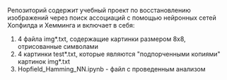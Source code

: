 Репозиторий содержит учебный проект по восстановлению изображений через поиск ассоциаций с помощью нейронных сетей Хопфилда и Хемминга и включает в себя:
1. 4 файла img*.txt, содержащие картинки размером 8х8, отрисованные символами
2. 4 картинки test*.txt, которые являются "подпорченными копиями" картинок img*.txt
3. Hopfield_Hamming_NN.ipynb - файл с проведенным анализом
